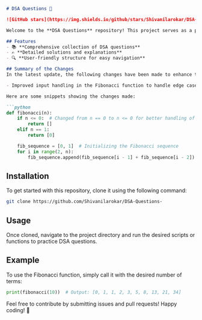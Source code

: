 ```markdown
# DSA Questions 🚀

![GitHub stars](https://img.shields.io/github/stars/Shivanilarokar/DSA-Questions-?style=social) ![Forks](https://img.shields.io/github/forks/Shivanilarokar/DSA-Questions-?style=social)

Welcome to the **DSA Questions** repository! This project serves as a platform for developers and learners to practice and enhance their skills in Data Structures and Algorithms (DSA). This repository is designed to help you improve your understanding of various data structures and algorithms through a collection of questions and solutions.

## Features
- 📚 **Comprehensive collection of DSA questions**
- ✍️ **Detailed solutions and explanations**
- 🔍 **User-friendly structure for easy navigation**

## Summary of the Changes
In the latest update, the following changes have been made to enhance the clarity and maintainability of the code:

- Improved input handling in the Fibonacci function to handle edge cases more effectively.

Here are some snippets showing the changes made:

```python
def fibonacci(n):
    if n <= 0:  # Changed from n == 0 to n <= 0 for better handling of input
        return []
    elif n == 1:
        return [0]

    fib_sequence = [0, 1]  # Initializing the Fibonacci sequence
    for i in range(2, n):
        fib_sequence.append(fib_sequence[i - 1] + fib_sequence[i - 2])  # Append the next Fibonacci number
```

## Installation
To get started with this repository, clone it using the following command:

```bash
git clone https://github.com/Shivanilarokar/DSA-Questions-
```

## Usage
Once cloned, navigate to the project directory and run the desired scripts or functions to practice DSA questions.

## Example
To use the Fibonacci function, simply call it with the desired number of terms:

```python
print(fibonacci(10))  # Output: [0, 1, 1, 2, 3, 5, 8, 13, 21, 34]
```

Feel free to contribute by submitting issues and pull requests! Happy coding! 🎉
```